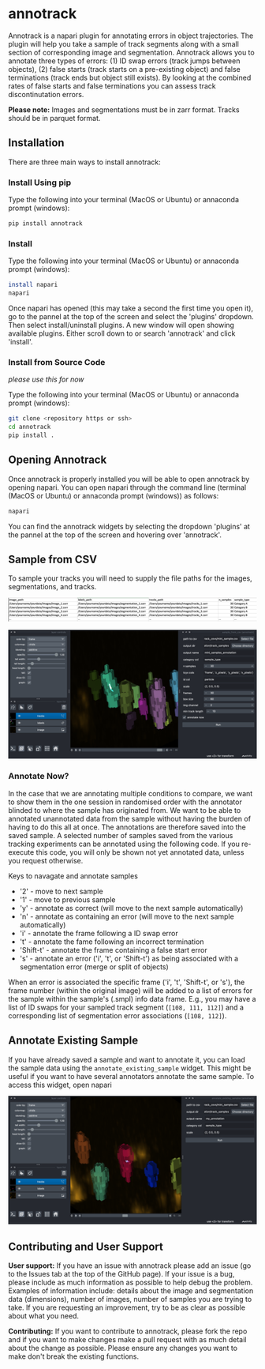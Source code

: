 # annotrack
Annotrack is a napari plugin for annotating errors in object trajectories. The plugin will help you take a sample of track segments along with a small section of corresponding image and segmentation. Annotrack allows you to annotate three types of errors: (1) ID swap errors (track jumps between objects), (2) false starts (track starts on a pre-existing object) and false terminations (track ends but object still exists). By looking at the combined rates of false starts and false terminations you can assess track discontinutation errors. 

**Please note:** Images and segmentations must be in zarr format. Tracks should be in parquet format.  

## Installation 

There are three main ways to install annotrack:

### Install Using pip

Type the following into your terminal (MacOS or Ubuntu) or annaconda prompt (windows):

```bash
pip install annotrack
```

### Install

Type the following into your terminal (MacOS or Ubuntu) or annaconda prompt (windows):

```bash
install napari
napari
```

Once napari has opened (this may take a second the first time you open it), go to the pannel at the top of the screen and select the 'plugins' dropdown. Then select install/uninstall plugins. A new window will open showing available plugins. Either scroll down to or search 'annotrack' and click 'install'. 

### Install from Source Code
*please use this for now*

Type the following into your terminal (MacOS or Ubuntu) or annaconda prompt (windows):

```bash
git clone <repository https or ssh>
cd annotrack
pip install .
```

## Opening Annotrack
Once annotrack is properly installed you will be able to open annotrack by opening napari. You can open napari through the command line (terminal (MacOS or Ubuntu) or annaconda prompt (windows)) as follows:

```bash
napari
```

You can find the annotrack widgets by selecting the dropdown 'plugins' at the pannel at the top of the screen and hovering over 'annotrack'.  

## Sample from CSV

To sample your tracks you will need to supply the file paths for the images, segmentations, and tracks. 

 ![csv_structure widget](https://github.com/AbigailMcGovern/annotrack/blob/main/media/csv_structure.png)

 ![sample_from_csv widget](https://github.com/AbigailMcGovern/annotrack/blob/main/media/sample_from_csv.png)

### Annotate Now?

In the case that we are annotating multiple conditions to compare, we want to show them in the one session in randomised order with the annotator blinded to where the sample has originated from. We want to be able to annotated unannotated data from the sample without having the burden of having to do this all at once. The annotations are therefore saved into the saved sample. A selected number of samples saved from the various tracking experiments can be annotated using the following code. If you re-execute this code, you will only be shown not yet annotated data, unless you request otherwise.

Keys to navagate and annotate samples
- '2' - move to next sample
- '1' - move to previous sample
- 'y' - annotate as correct (will move to the next sample automatically)
- 'n' - annotate as containing an error (will move to the next sample automatically)
- 'i' - annotate the frame following a ID swap error
- 't' - annotate the fame following an incorrect termination
- 'Shift-t' - annotate the frame containing a false start error
- 's' - annotate an error ('i', 't', or 'Shift-t') as being associated with a segmentation error (merge or split of objects)

When an error is associated the specific frame ('i', 't', 'Shift-t', or 's'), the frame number (within the original image) will be added to a list of errors for the sample within the sample's (.smpl) info data frame. E.g., you may have a list of ID swaps for your sampled track segment (`[108, 111, 112]`) and a corresponding list of segmentation error associations (`[108, 112]`). 

## Annotate Existing Sample
If you have already saved a sample and want to annotate it, you can load the sample data using the `annotate_existing_sample` widget. This might be useful if you want to have several annotators annotate the same sample. To access this widget, open napari

 ![annotate_existing_sample widget](https://github.com/AbigailMcGovern/annotrack/blob/main/media/annotate_existing_sample.png)

## Contributing and User Support

**User support:** If you have an issue with annotrack please add an issue (go to the Issues tab at the top of the GitHub page). If your issue is a bug, please include as much information as possible to help debug the problem. Examples of information include: details about the image and segmentation data (dimensions), number of images, number of samples you are trying to take. If you are requesting an improvement, try to be as clear as possible about what you need. 

**Contributing:** If you want to contribute to annotrack, please fork the repo and if you want to make changes make a pull request with as much detail about the change as possible. Please ensure any changes you want to make don't break the existing functions.